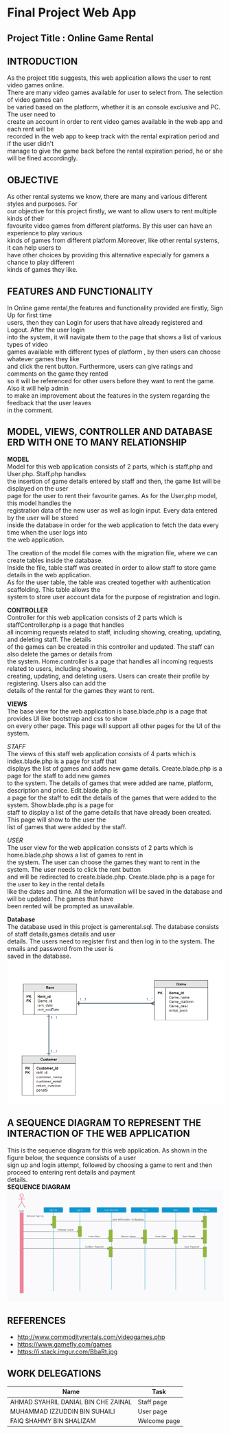 # Final Project Web App

## Project Title : Online Game Rental

## INTRODUCTION
As the project title suggests, this web application allows the user to rent video games online.  
There are many video games available for user to select from. The selection of video games can  
be varied based on the platform, whether it is an console exclusive and PC. The user need to  
create an account in order to rent video games available in the web app and each rent will be  
recorded in the web app to keep track with the rental expiration period and if the user didn't  
manage to give the game back before the rental expiration period, he or she will be fined accordingly.  
## OBJECTIVE
As other rental systems we know, there are many and various different styles and purposes. For  
our objective for this project firstly, we want to allow users to rent multiple kinds of  their  
favourite video games from different platforms. By this user can have an experience to play various  
kinds of games from different platform.Moreover, like other rental systems, it can help users to  
have other choices by providing this alternative especially for gamers a chance to play different  
kinds of games they like. 

## FEATURES AND FUNCTIONALITY
In Online game rental,the features and functionality provided are firstly, Sign Up for first time  
users, then they can Login for users that have already registered and Logout. After the user login  
into the system, it will navigate them to the page that shows a  list of  various types of video  
games available with different types of platform , by then users can choose whatever games they like  
and click the rent button. Furthermore, users can give ratings and comments on the game they rented  
so it will be referenced for other users before they want to rent the game. Also it will help admin  
to make an improvement about the features in the system regarding the feedback that the user leaves  
in the comment.


## MODEL, VIEWS, CONTROLLER AND DATABASE ERD WITH ONE TO MANY RELATIONSHIP
**MODEL**  
Model for this web application consists of 2 parts, which is staff.php and User.php. Staff.php handles  
the insertion of game details entered by staff and then, the game list will be displayed on the user  
page for the user to rent their favourite games. As for the User.php model, this model handles the  
registration data of the new user as well as login input. Every data entered by the user will be stored  
inside the database in order for the web application to fetch the data every time when the user logs into  
the web application.  

The creation of the model file comes with the migration file, where we can create tables inside the database.  
Inside the file, table staff was created in order to allow staff to store game details in the web application.  
As for the user table, the table was created together with authentication scaffolding. This table allows the  
system to store user account data for the purpose of registration and login.


**CONTROLLER**  
Controller for this web application consists of 2 parts which is staffController.php is a page that handles  
all incoming requests related to staff, including showing, creating, updating, and deleting staff. The details  
of the games can be created in this controller and updated. The staff can also delete the games or details from  
the system. Home.controller is  a page that handles all incoming requests related to users, including showing,  
creating, updating, and deleting users. Users can create their profile by registering. Users also can add the  
details of the rental for the games they want to rent.

**VIEWS**  
The base view for the web application is base.blade.php is a page that provides UI like bootstrap and css to show  
on every other page. This page will support all other pages for the UI of the system.  

*STAFF*  
The views of this staff web application consists of 4 parts which is index.blade.php is a page for staff that  
displays the list of games and adds new game details. Create.blade.php is a page for the staff to add new games  
to the system. The details of games that were added are name, platform, description and price. Edit.blade.php is  
a page for the staff to edit the details of the games that were added to the system. Show.blade.php is a page for  
staff to display a list of  the game details that have already been created. This page will show to the user the  
list of games that were added by the staff.  
 
*USER*  
The user view for the web application consists of 2 parts which is home.blade.php shows a list of games to rent in  
the system. The user can choose the games they want to rent in the system. The user needs to click the rent button  
and will be redirected to create.blade.php. Create.blade.php is a page for the user to key in the rental details  
like the dates and time. All the information will be saved in the database and will be updated. The games that have  
been rented will be prompted as unavailable.    
 

**Database**  
The database used in this project is gamerental.sql. The database consists of staff details,games details and user  
details. The users need to register first and then log in to the system. The emails and password from the user is  
saved in the database.  
![](ERD.png)


## A SEQUENCE	DIAGRAM	TO REPRESENT THE INTERACTION	OF THE	WEB	APPLICATION  
This is the sequence diagram for this web application. As shown in the figure below, the sequence consists of a user  
sign up and login attempt, followed by choosing a game to rent and then proceed to entering rent details and payment  
details.   
**SEQUENCE DIAGRAM**
![](sequencediagram.JPG)

## REFERENCES

- http://www.commodityrentals.com/videogames.php
- https://www.gamefly.com/games
- https://i.stack.imgur.com/BbaRt.jpg    

## WORK DELEGATIONS

| Name                               | Task         |
|------------------------------------|--------------|
| AHMAD SYAHRIL DANIAL BIN CHE ZAINAL| Staff page   |
| MUHAMMAD IZZUDDIN BIN SUHAILI      | User page    |
| FAIQ SHAHMY BIN SHALIZAM           | Welcome page |

